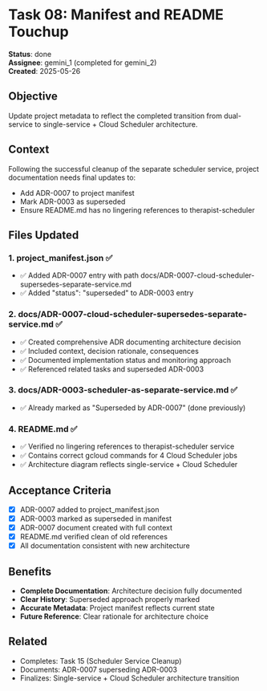 # Task 08: Manifest and README Touchup

**Status**: done  
**Assignee**: gemini_1 (completed for gemini_2)  
**Created**: 2025-05-26  

## Objective
Update project metadata to reflect the completed transition from dual-service to single-service + Cloud Scheduler architecture.

## Context
Following the successful cleanup of the separate scheduler service, project documentation needs final updates to:
- Add ADR-0007 to project manifest
- Mark ADR-0003 as superseded
- Ensure README.md has no lingering references to therapist-scheduler

## Files Updated

### 1. project_manifest.json ✅
- ✅ Added ADR-0007 entry with path docs/ADR-0007-cloud-scheduler-supersedes-separate-service.md
- ✅ Added "status": "superseded" to ADR-0003 entry

### 2. docs/ADR-0007-cloud-scheduler-supersedes-separate-service.md ✅
- ✅ Created comprehensive ADR documenting architecture decision
- ✅ Included context, decision rationale, consequences
- ✅ Documented implementation status and monitoring approach
- ✅ Referenced related tasks and superseded ADR-0003

### 3. docs/ADR-0003-scheduler-as-separate-service.md ✅
- ✅ Already marked as "Superseded by ADR-0007" (done previously)

### 4. README.md ✅
- ✅ Verified no lingering references to therapist-scheduler service
- ✅ Contains correct gcloud commands for 4 Cloud Scheduler jobs
- ✅ Architecture diagram reflects single-service + Cloud Scheduler

## Acceptance Criteria
- [x] ADR-0007 added to project_manifest.json
- [x] ADR-0003 marked as superseded in manifest
- [x] ADR-0007 document created with full context
- [x] README.md verified clean of old references
- [x] All documentation consistent with new architecture

## Benefits
- **Complete Documentation**: Architecture decision fully documented
- **Clear History**: Superseded approach properly marked
- **Accurate Metadata**: Project manifest reflects current state
- **Future Reference**: Clear rationale for architecture choice

## Related
- Completes: Task 15 (Scheduler Service Cleanup)
- Documents: ADR-0007 superseding ADR-0003
- Finalizes: Single-service + Cloud Scheduler architecture transition 